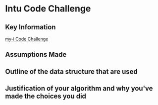 # Intu Code Challenge

## Key Information
[my-i Code Challenge](https://www.intuitioneducation.com.au/media/1578/my-i-code-challenge-2022.pdf)

## Assumptions Made
## Outline of the data structure that are used
## Justification of your algorithm and why you've made the choices you did
